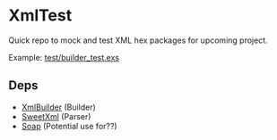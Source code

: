 # XmlTest
Quick repo to mock and test XML hex packages for upcoming project.

Example: [test/builder_test.exs](./test/builder_test.exs)

## Deps
- [XmlBuilder](https://hexdocs.pm/xml_builder/api-reference.html) (Builder)
- [SweetXml](https://hexdocs.pm/sweet_xml/api-reference.html) (Parser)
- [Soap](https://hexdocs.pm/soap/Soap.Response.html#parse/1) (Potential use for??)

